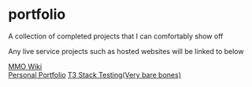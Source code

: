 # portfolio
A collection of completed projects that I can comfortably show off

Any live service projects such as hosted websites will be linked to below

[MMO Wiki](https://living-lore.web.app/)  
[Personal Portfolio](https://bailey-long.github.io/src/index/)
[T3 Stack Testing(Very bare bones)](https://t3-playground-b16w8l1k0-bailey-long.vercel.app)

